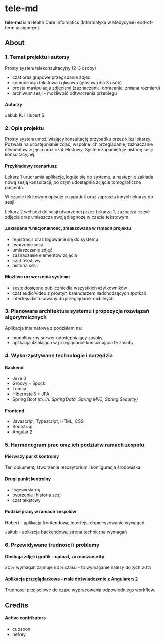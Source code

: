 # tele-md

**tele-md** is a Health Care Informatics (Informatyka w Medycynie) end-of-term assignment.

## About

### 1. Temat projektu i autorzy

Prosty system telekonsultacyjny (2-3 osoby)
* czat oraz grupowe przeglądanie zdjęć
* komunikacja tekstowa i głosowa (głosowa dla 3 osób)
* prosta manipulacja zdjęciami (zaznaczanie, obracanie, zmiana rozmiaru)
* archiwum sesji - możliwość odtworzenia przebiegu

#### Autorzy

Jakub K. i Hubert S.

### 2. Opis projektu

Prosty system umożliwiający konsultację przypadku przez kilku lekarzy. Pozwala na udostępnianie zdjęć, wspólne ich przeglądanie, zaznaczanie elementów zdjęcia oraz czat tekstowy. System zapamiętuje historię sesji konsultacyjnej.

#### Przykładowy scenariusz

Lekarz 1 uruchamia aplikację, loguje się do systemu, a następnie zakłada nową sesję konsultacji, po czym udostępnia zdjęcie tomograficzne pacjenta.

W czacie tekstowym opisuje przypadek oraz zaprasza innych lekarzy do sesji.

Lekarz 2 wchodzi do sesji utworzonej przez Lekarza 1, zaznacza część zdjęcia oraz umieszcza swoją diagnozę w czacie tekstowym.

#### Zakładana funkcjonalność, zrealizowana w ramach projektu

* rejestracja oraz logowanie się do systemu
* tworzenie sesji
* umieszczanie zdjęć
* zaznaczanie elementów zdjęcia
* czat tekstowy
* historia sesji

#### Możliwe rozszerzenia systemu

* sesje dostępne publicznie dla wszystkich użytkowników
* czat audio/video z prostym kalendarzem nadchodzących spotkań
* interfejs dostosowany do przeglądarek mobilnych

### 3. Planowana architektura systemu i propozycja rozwiązań algorytmicznych

Aplikacja internetowa z podziałem na:
* monolityczny serwer udostępniający zasoby,
* aplikacja działająca w przeglądarce konsumująca te zasoby.

### 4. Wykorzystywane technologie i narzędzia

#### Backend
* Java 8
* Groovy + Spock
* Tomcat
* Hibernate 5 + JPA
* Spring Boot *(m. in. Spring Data, Spring MVC, Spring Security)*

#### Frontend
* Javascript, Typescript, HTML, CSS
* Bootstrap
* Angular 2

### 5. Harmonogram prac oraz ich podział w ramach zespołu

#### Pierwszy punkt kontrolny
Ten dokument, stworzenie repozytorium i konfiguracja środowiska.

#### Drugi punkt kontrolny
* logowanie się
* tworzenie i historia sesji
* czat tekstowy

#### Podział pracy w ramach zespołów

Hubert - aplikacja frontendowa, interfejs, doprecyzowanie wymagań

Jakub - aplikacja backendowa, strona techniczna wymagań

### 6. Przewidywane trudności i problemy

#### Obsługa zdjęć i grafik - upload, zaznaczanie itp.
20% wymagań zajmuje 80% czasu - to wymaganie należy do tych 20%.

#### Aplikacja przeglądarkowa - małe doświadczenie z Angularem 2
Trudności przejściowe do czasu wypracowania odpowiedniego workflow.

## Credits

#### Active contributors

* cubsoon
* nefrey
